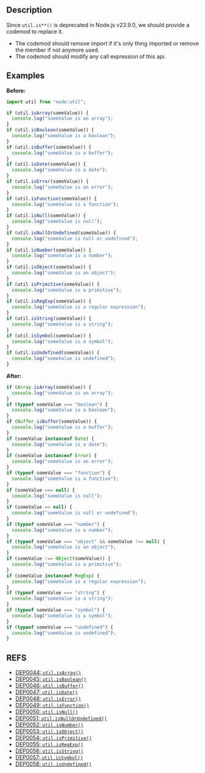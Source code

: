 ## Description

Since `util.is**()` is deprecated in Node.js v23.9.0, we should provide a codemod to replace it.

- The codemod should remove import if it's only thing imported or remove the member if not anymore used.
- The codemod should modify any call expression of this api.

## Examples

**Before:**

```js
import util from "node:util";

if (util.isArray(someValue)) {
  console.log("someValue is an array");
}
if (util.isBoolean(someValue)) {
  console.log("someValue is a boolean");
}
if (util.isBuffer(someValue)) {
  console.log("someValue is a buffer");
}
if (util.isDate(someValue)) {
  console.log("someValue is a date");
}
if (util.isError(someValue)) {
  console.log("someValue is an error");
}
if (util.isFunction(someValue)) {
  console.log("someValue is a function");
}
if (util.isNull(someValue)) {
  console.log("someValue is null");
}
if (util.isNullOrUndefined(someValue)) {
  console.log("someValue is null or undefined");
}
if (util.isNumber(someValue)) {
  console.log("someValue is a number");
}
if (util.isObject(someValue)) {
  console.log("someValue is an object");
}
if (util.isPrimitive(someValue)) {
  console.log("someValue is a primitive");
}
if (util.isRegExp(someValue)) {
  console.log("someValue is a regular expression");
}
if (util.isString(someValue)) {
  console.log("someValue is a string");
}
if (util.isSymbol(someValue)) {
  console.log("someValue is a symbol");
}
if (util.isUndefined(someValue)) {
  console.log("someValue is undefined");
}
```

**After:**

```js
if (Array.isArray(someValue)) {
  console.log("someValue is an array");
}
if (typeof someValue === "boolean") {
  console.log("someValue is a boolean");
}
if (Buffer.isBuffer(someValue)) {
  console.log("someValue is a buffer");
}
if (someValue instanceof Date) {
  console.log("someValue is a date");
}
if (someValue instanceof Error) {
  console.log("someValue is an error");
}
if (typeof someValue === "function") {
  console.log("someValue is a function");
}
if (someValue === null) {
  console.log("someValue is null");
}
if (someValue == null) {
  console.log("someValue is null or undefined");
}
if (typeof someValue === "number") {
  console.log("someValue is a number");
}
if (typeof someValue === "object" && someValue !== null) {
  console.log("someValue is an object");
}
if (someValue !== Object(someValue)) {
  console.log("someValue is a primitive");
}
if (someValue instanceof RegExp) {
  console.log("someValue is a regular expression");
}
if (typeof someValue === "string") {
  console.log("someValue is a string");
}
if (typeof someValue === "symbol") {
  console.log("someValue is a symbol");
}
if (typeof someValue === "undefined") {
  console.log("someValue is undefined");
}
```

## REFS

- [DEP0044: `util.isArray()`](https://nodejs.org/docs/latest/api/deprecations.html#DEP0044)
- [DEP0045: `util.isBoolean()`](https://nodejs.org/docs/latest/api/deprecations.html#dep0045-utilisboolean)
- [DEP0046: `util.isBuffer()`](https://nodejs.org/docs/latest/api/deprecations.html#dep0046-utilisbuffer)
- [DEP0047: `util.isDate()`](https://nodejs.org/docs/latest/api/deprecations.html#dep0047-utilisdate)
- [DEP0048: `util.isError()`](https://nodejs.org/docs/latest/api/deprecations.html#dep0048-utiliserror)
- [DEP0049: `util.isFunction()`](https://nodejs.org/docs/latest/api/deprecations.html#dep0049-utilisfunction)
- [DEP0050: `util.isNull()`](https://nodejs.org/docs/latest/api/deprecations.html#dep0050-utilisnull)
- [DEP0051: `util.isNullOrUndefined()`](https://nodejs.org/docs/latest/api/deprecations.html#dep0051-utilisnullorundefined)
- [DEP0052: `util.isNumber()`](https://nodejs.org/docs/latest/api/deprecations.html#dep0052-utilisnumber)
- [DEP0053: `util.isObject()`](https://nodejs.org/docs/latest/api/deprecations.html#dep0053-utilisobject)
- [DEP0054: `util.isPrimitive()`](https://nodejs.org/docs/latest/api/deprecations.html#dep0054-utilisprimitive)
- [DEP0055: `util.isRegExp()`](https://nodejs.org/docs/latest/api/deprecations.html#dep0055-utilisregexp)
- [DEP0056: `util.isString()`](https://nodejs.org/docs/latest/api/deprecations.html#dep0056-utilisstring)
- [DEP0057: `util.isSymbol()`](https://nodejs.org/docs/latest/api/deprecations.html#dep0057-utilissymbol)
- [DEP0058: `util.isUndefined()`](https://nodejs.org/docs/latest/api/deprecations.html#dep0058-utilisundefined)
